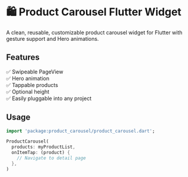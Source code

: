 # 🛍️ Product Carousel Flutter Widget

A clean, reusable, customizable product carousel widget for Flutter with gesture support and Hero animations.

## Features

✅ Swipeable PageView  
✅ Hero animation  
✅ Tappable products  
✅ Optional height  
✅ Easily pluggable into any project

## Usage

```dart
import 'package:product_carousel/product_carousel.dart';

ProductCarousel(
  products: myProductList,
  onItemTap: (product) {
    // Navigate to detail page
  },
)